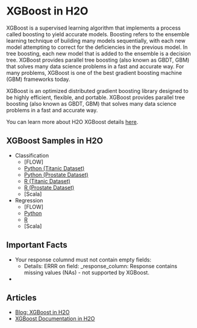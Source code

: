 # XGBoost in H2O #

XGBoost is a supervised learning algorithm that implements a process called boosting to yield accurate models. Boosting refers to the ensemble learning technique of building many models sequentially, with each new model attempting to correct for the deficiencies in the previous model. In tree boosting, each new model that is added to the ensemble is a decision tree. XGBoost provides parallel tree boosting (also known as GBDT, GBM) that solves many data science problems in a fast and accurate way. For many problems, XGBoost is one of the best gradient boosting machine (GBM) frameworks today.

XGBoost is an optimized distributed gradient boosting library designed to be highly efficient, flexible, and portable. XGBoost provides parallel tree boosting (also known as GBDT, GBM) that solves many data science problems in a fast and accurate way.

You can learn more about H2O XGBoost details [here](http://docs.h2o.ai/h2o/latest-stable/h2o-docs/data-science/xgboost.html?highlight=xgboost).

## XGBoost Samples in H2O ##

- Classification
  - [FLOW]
  - [Python (Titanic Dataset)](https://github.com/Avkash/mldl/blob/master/orgs/h2o/guide/algo/xgboost/h2o_xgb_titanic_python.md)
  - [Python (Prostate Dataset)](https://github.com/Avkash/mldl/blob/master/orgs/h2o/guide/algo/xgboost/h2o_xgboost_prostate_python.md)
  - [R (Titanic Dataset)](https://github.com/Avkash/mldl/blob/master/orgs/h2o/guide/algo/xgboost/h2o_xgboost_titanic_R.md)
  - [R (Prostate Dataset)](https://github.com/Avkash/mldl/blob/master/orgs/h2o/guide/algo/xgboost/h2o_xgboost_prostate_R.md)
  - [Scala]
- Regression
  - [FLOW]
  - [Python](https://github.com/Avkash/mldl/blob/master/orgs/h2o/guide/algo/xgboost/h2o_xgboost_houseprice_python.md)
  - [R](https://github.com/Avkash/mldl/blob/master/orgs/h2o/guide/algo/xgboost/h2o_xgboost_houseprice_R.md)
  - [Scala]
 
 ## Important Facts ##
  - Your response columnd must not contain empty fields:
    - Details: ERRR on field: _response_column: Response contains missing values (NAs) - not supported by XGBoost.
  - 
 
 ## Articles ##
  - [Blog: XGBoost in H2O](https://blog.h2o.ai/2017/06/xgboost-in-h2o-machine-learning-platform/)
  - [XGBoost Documentation in H2O](http://docs.h2o.ai/h2o/latest-stable/h2o-docs/data-science/xgboost.html)

